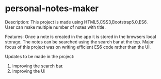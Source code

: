 # personal-notes-maker
Description:
This project is made using HTML5,CSS3,Bootstrap5.0,ES6.
User can make multiple number of notes with title.

Features:
Once a note is created in the app it is stored in the browsers local storage.
The notes can be searched using the search bar at the top.
Major focus of this project was on writing efficient ES6 code rather than the UI.

Updates to be made in the project:
1) Improving the search bar.
2) Improving the UI

